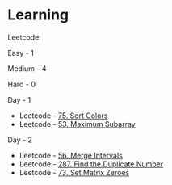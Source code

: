# Learning

Leetcode:

Easy - 1

Medium - 4

Hard - 0

Day - 1
- Leetcode - [75. Sort Colors](https://github.com/EshwarCVS/Learning/blob/master/Leetcode/Problems/Medium/sortColors.py)
- Leetcode - [53. Maximum Subarray](https://github.com/EshwarCVS/Learning/blob/master/Leetcode/Problems/Easy/maxSubArray.py)

Day - 2
- Leetcode - [56. Merge Intervals](https://github.com/EshwarCVS/Learning/blob/master/Leetcode/Problems/Medium/merge.py)
- Leetcode - [287. Find the Duplicate Number](https://github.com/EshwarCVS/Learning/blob/master/Leetcode/Problems/Medium/findDuplicate.py)
- Leetcode - [73. Set Matrix Zeroes](https://github.com/EshwarCVS/Learning/blob/master/Leetcode/Problems/Medium/setZeroes.py)